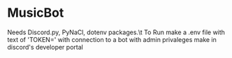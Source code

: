 # MusicBot
Needs Discord.py, PyNaCl, dotenv packages.\t
To Run make a .env file with text of 'TOKEN=<TokenId>' with connection to a bot with admin privaleges make in discord's developer portal
